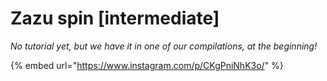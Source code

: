 # Zazu spin \[intermediate]

_No tutorial yet, but we have it in one of our compilations, at the beginning!_

{% embed url="https://www.instagram.com/p/CKgPniNhK3o/" %}
